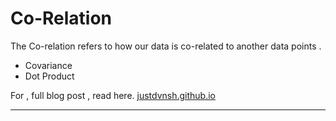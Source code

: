 # Co-Relation 

The Co-relation refers to how our data is co-related to another data points .

- Covariance
- Dot Product

For , full blog post , read here. [justdvnsh.github.io](https://justdvnsh.github.io/2018/06/04/maths-for-machine-learning-part-3/)

---